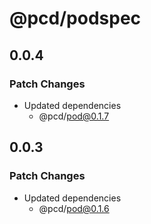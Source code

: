 # @pcd/podspec

## 0.0.4

### Patch Changes

- Updated dependencies
  - @pcd/pod@0.1.7

## 0.0.3

### Patch Changes

- Updated dependencies
  - @pcd/pod@0.1.6
